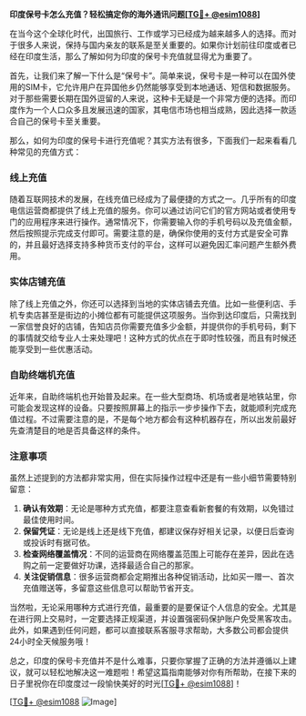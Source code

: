 **印度保号卡怎么充值？轻松搞定你的海外通讯问题[[TG💪+ @esim1088](https://t.me/s/esim1088)]**

在当今这个全球化时代，出国旅行、工作或学习已经成为越来越多人的选择。而对于很多人来说，保持与国内亲友的联系是至关重要的。如果你计划前往印度或者已经在印度生活，那么了解如何为印度的保号卡充值就显得尤为重要了。

首先，让我们来了解一下什么是“保号卡”。简单来说，保号卡是一种可以在国外使用的SIM卡，它允许用户在异国他乡仍然能够享受到本地通话、短信和数据服务。对于那些需要长期在国外逗留的人来说，这种卡无疑是一个非常方便的选择。而印度作为一个人口众多且发展迅速的国家，其电信市场也相当成熟，因此选择一款适合自己的保号卡至关重要。

那么，如何为印度的保号卡进行充值呢？其实方法有很多，下面我们一起来看看几种常见的充值方式：

### 线上充值

随着互联网技术的发展，在线充值已经成为了最便捷的方式之一。几乎所有的印度电信运营商都提供了线上充值的服务。你可以通过访问它们的官方网站或者使用专门的应用程序来进行操作。通常情况下，你需要输入你的手机号码以及充值金额，然后按照提示完成支付即可。需要注意的是，确保你使用的支付方式是安全可靠的，并且最好选择支持多种货币支付的平台，这样可以避免因汇率问题产生额外费用。

### 实体店铺充值

除了线上充值之外，你还可以选择到当地的实体店铺去充值。比如一些便利店、手机专卖店甚至是街边的小摊位都有可能提供这项服务。当你到达印度后，只需找到一家信誉良好的店铺，告知店员你需要充值多少金额，并提供你的手机号码，剩下的事情就交给专业人士来处理吧！这种方式的优点在于即时性较强，而且有时候还能享受到一些优惠活动。

### 自助终端机充值

近年来，自助终端机也开始普及起来。在一些大型商场、机场或者是地铁站里，你可能会发现这样的设备。只要按照屏幕上的指示一步步操作下去，就能顺利完成充值过程。不过需要注意的是，不是每个地方都会有这种机器存在，所以出发前最好先查清楚目的地是否具备这样的条件。

### 注意事项

虽然上述提到的方法都非常实用，但在实际操作过程中还是有一些小细节需要特别留意：

1. **确认有效期**：无论是哪种方式充值，都要注意查看新套餐的有效期，以免错过最佳使用时间。
2. **保留凭证**：无论是线上还是线下充值，都建议保存好相关记录，以便日后查询或投诉时有据可依。
3. **检查网络覆盖情况**：不同的运营商在网络覆盖范围上可能存在差异，因此在选购之前一定要做好功课，选择最适合自己的那家。
4. **关注促销信息**：很多运营商都会定期推出各种促销活动，比如买一赠一、首次充值赠送等，多留意这些信息可以帮助节省开支。

当然啦，无论采用哪种方式进行充值，最重要的是要保证个人信息的安全。尤其是在进行网上交易时，一定要选择正规渠道，并设置强密码保护账户免受黑客攻击。此外，如果遇到任何问题，都可以直接联系客服寻求帮助，大多数公司都会提供24小时全天候服务哦！

总之，印度的保号卡充值并不是什么难事，只要你掌握了正确的方法并遵循以上建议，就可以轻松地解决这一难题啦！希望这篇指南能够对你有所帮助，在接下来的日子里祝你在印度度过一段愉快美好的时光[[TG💪+ @esim1088](https://t.me/s/esim1088)]！

[[TG💪+ @esim1088](https://t.me/s/esim1088) ![Image](https://i.postimg.cc/4NQfJmqS/Snipaste-2025-05-13-00-14-12.png)]